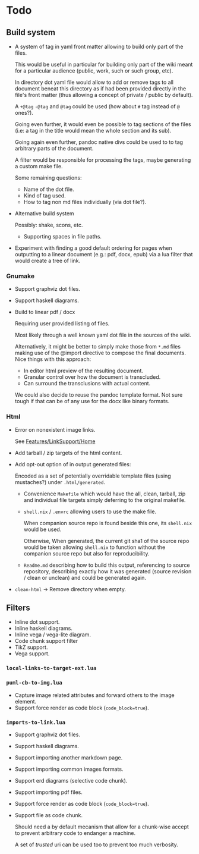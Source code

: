 Todo
====

Build system
------------

 -  A system of tag in yaml front matter allowing to build only part of the
    files.

    This would be useful in particular for building only part of the wiki meant
    for a particular audience (public, work, such or such group, etc).

    In directory dot yaml file would allow to add or remove tags to all document
    beneat this directory as if had been provided directly in the file's front
    matter (thus allowing a concept of private / public by default).

    A `+@tag` `-@tag` and `@tag` could be used (how about `#` tag instead of `@`
    ones?).

    Going even further, it would even be possible to tag sections of the files
    (i.e: a tag in the title would mean the whole section and its sub).

    Going again even further, pandoc native divs could be used to to tag arbitrary
    parts of the document.

    A filter would be responsible for processing the tags, maybe generating a
    custom make file.

    Some remaining questions:

     -  Name of the dot file.
     -  Kind of tag used.
     -  How to tag non md files individually (via dot file?).

 -  Alternative build system

    Possibly: shake, scons, etc.

     -  Supporting spaces in file paths.

 -  Experiment with finding a good default ordering for pages
    when outputting to a linear document (e.g.: pdf, docx, epub)
    via a lua filter that would create a tree of link.


### Gnumake

 -  Support graphviz dot files.
 -  Support haskell diagrams.

 -  Build to linear pdf / docx

    Requiring user provided listing of files.

    Most likely through a well known yaml dot file in the sources of the wiki.

    Alternatively, it might be better to simply make those from `*.md` files
    making use of the @import directive to compose the final documents. Nice
    things with this approach:

     -  In editor html preview of the resulting document.
     -  Granular control over how the document is transcluded.
     -  Can surround the transclusions with actual content.

    We could also decide to reuse the pandoc template format. Not sure tough
    if that can be of any use for the docx like binary formats.

### Html

 -  Error on nonexistent image links.

    See [Features/LinkSupport/Home](Features/LinkSupport/Home.md)

 -  Add tarball / zip targets of the html content.

 -  Add opt-out option of in output generated files:

    Encoded as a set of potentially overridable template files (using mustaches?)
    under `.html/generated`.

     -  Convenience `Makefile` which would have the all, clean, tarball, zip and
        individual file targets simply deferring to the original makefile.

     -  `shell.nix` / `.envrc` allowing users to use the make file.

        When companion source repo is found beside this one, its `shell.nix` would be
        used.

        Otherwise, When generated, the current git sha1 of the source repo would
        be taken allowing `shell.nix` to function without the companion source
        repo but also for reproducibility.

     -  `Readme.md` describing how to build this output, referencing to source
        repository, describing exactly how it was generated (source revision /
        clean or unclean) and could be generated again.

 -  `clean-html` -> Remove directory when empty.


Filters
-------

 -  Inline dot support.
 -  Inline haskell diagrams.
 -  Inline vega / vega-lite diagram.
 -  Code chunk support filter
 -  TikZ support.
 -  Vega support.


### `local-links-to-target-ext.lua`


### `puml-cb-to-img.lua`

 -  Capture image related attributes and forward others to the image element.
 -  Support force render as code block (`code_block=true`).


### `imports-to-link.lua`

 -  Support graphviz dot files.
 -  Support haskell diagrams.
 -  Support importing another markdown page.
 -  Support importing common images formats.
 -  Support erd diagrams (selective code chunk).
 -  Support importing pdf files.
 -  Support force render as code block (`code_block=true`).

 -  Support file as code chunk.

    Should need a by default mecanism that allow for a chunk-wise accept
    to prevent arbitrary code to endanger a machine.

    A set of *trusted* uri can be used too to prevent too much verbosity.
